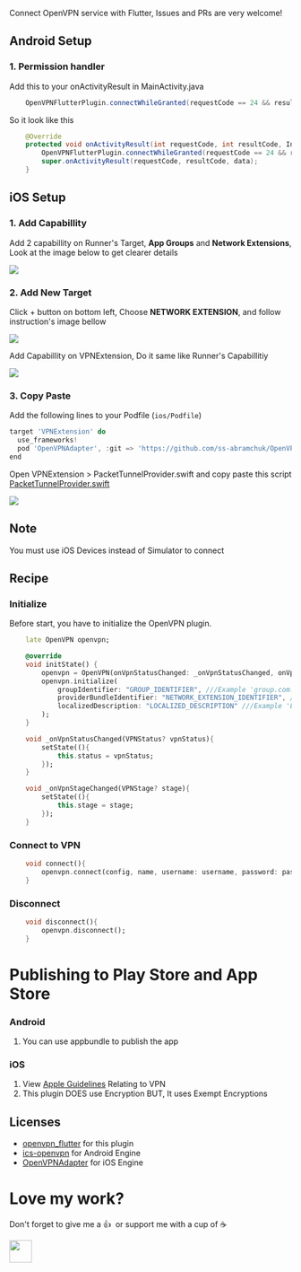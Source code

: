 Connect OpenVPN service with Flutter, Issues and PRs are very welcome!

## Android Setup
### <b>1. Permission handler</b>
Add this to your onActivityResult in MainActivity.java

```java
    OpenVPNFlutterPlugin.connectWhileGranted(requestCode == 24 && resultCode == RESULT_OK);
```
So it look like this
```java
    @Override
    protected void onActivityResult(int requestCode, int resultCode, Intent data) {
        OpenVPNFlutterPlugin.connectWhileGranted(requestCode == 24 && resultCode == RESULT_OK);
        super.onActivityResult(requestCode, resultCode, data);
    }
```

## iOS Setup

### <b>1. Add Capabillity</b>
Add 2 capabillity on Runner's Target, <b>App Groups</b> and <b>Network Extensions</b>, Look at the image below to get clearer details

<img src="https://blogger.googleusercontent.com/img/a/AVvXsEjYWGJ2ug4JM5g8_WslvdRY0Q-UUizOdmoCG8Ybhte9LiIv8_SSYFDHl-PzWApnAxvTA0hdpnBzca7C_zU5pHnyD8NLNoMw1ZOty7Zo6PTF22oIk7liB0aCXQnRAI1R0Zv9XfnuwuHuourtUR6lzf1ztrU_PTa6QFAU8kRPK-4h5MVu7QVzmpVs4Fvl=s600"/>

### <b>2. Add New Target</b>
Click + button on bottom left, Choose <b>NETWORK EXTENSION</b>, and follow instruction's image bellow

<img src="https://blogger.googleusercontent.com/img/a/AVvXsEirvK1MMCqLADbXdtjppE-z1QC_cDPBnCWZ1EPkNLCM7TYyG3c2IGf8zlb1svW6aP6UB4eNOpX3svFwP_e9D0iP9Mb-dlXVtnUsYlg3iIQVqi_mmw4vLH5d8peEt7UGORikSlB3Hy0o1vj4XIBJNv5g8bIellHTXo4Zu4toh7Dt0jw4ZMyWDAoepLp7=s600"/>

Add Capabillity on VPNExtension, Do it same like Runner's Capabillitiy

<img src="https://blogger.googleusercontent.com/img/a/AVvXsEgEj_1oXmgRSaVISGFHutY88enlUG1V8ynqfDHso-uS6vKEBLa-dhhChjZQ12iN7UpNM6thCHLmll3h6p_lW9URAPca-pXkwIN1pmATdfk3NnqnmlYtgUAicbr-zDZmNF7JJ4l4EArFtdrb_IjxH_FpLJGCURkpGO9qBtkw9WYs3k2vRSa3c8ga9b6S=s600"/>

### <b>3. Copy Paste</b>
Add the following lines to your Podfile (`ios/Podfile`)

```dart
target 'VPNExtension' do
  use_frameworks!
  pod 'OpenVPNAdapter', :git => 'https://github.com/ss-abramchuk/OpenVPNAdapter.git', :tag => '0.8.0'
end
```

Open VPNExtension > PacketTunnelProvider.swift and copy paste this script <a href="https://raw.githubusercontent.com/nizwar/openvpn_flutter/master/example/ios/VPNExtension/PacketTunnelProvider.swift">PacketTunnelProvider.swift</a>

<img src="https://blogger.googleusercontent.com/img/a/AVvXsEhPf7Vl_8LPYMTTCn0UbpR3f3qzaFPFRMikSg8xetWRyfTuViq6o3fdrjU4-jD-xZtkOZV_i2WoNXkcHLn7znHengHZGgtlJlNbNk6vjNYgI2jYg8ToOYIQjR7QBd443ee4GqpEww0FYPrIiIpabUthpur6SakiPJM1dsDNCBW9ROWixuEzrk61aIod=s600">

## Note
You must use iOS Devices instead of Simulator to connect



## Recipe

### Initialize
Before start, you have to initialize the OpenVPN plugin.

```dart
    late OpenVPN openvpn;

    @override
    void initState() {
        openvpn = OpenVPN(onVpnStatusChanged: _onVpnStatusChanged, onVpnStageChanged: _onVpnStageChanged);
        openvpn.initialize(
            groupIdentifier: "GROUP_IDENTIFIER", ///Example 'group.com.laskarmedia.vpn'
            providerBundleIdentifier: "NETWORK_EXTENSION_IDENTIFIER", ///Example 'id.laskarmedia.openvpnFlutterExample.VPNExtension'
            localizedDescription: "LOCALIZED_DESCRIPTION" ///Example 'Laskarmedia VPN'
        );
    }

    void _onVpnStatusChanged(VPNStatus? vpnStatus){
        setState((){
            this.status = vpnStatus;
        });
    }

    void _onVpnStageChanged(VPNStage? stage){
        setState((){
            this.stage = stage;
        });
    }

```


### Connect to VPN
```dart
    void connect(){
        openvpn.connect(config, name, username: username, password: password, bypassPackages: [], certIsRequired: false);
    }
```

### Disconnect 
```dart
    void disconnect(){
        openvpn.disconnect();
    }
```


# Publishing to Play Store and App Store
### Android
1. You can use appbundle to publish the app

### iOS
1. View [Apple Guidelines](https://developer.apple.com/app-store/review/guidelines/#vpn-apps) Relating to VPN
2. This plugin DOES use Encryption BUT, It uses Exempt Encryptions

## Licenses
* [openvpn_flutter](https://github.com/nizwar/openvpn_flutter/blob/master/LICENSE) for this plugin
* [ics-openvpn](https://github.com/schwabe/ics-openvpn) for Android Engine 
* [OpenVPNAdapter](https://github.com/ss-abramchuk/OpenVPNAdapter) for iOS Engine
# Love my work?
Don't forget to give me a 👍 &nbsp;or support me with a cup of ☕️  

<a href="https://paypal.me/nizwar/"><img src="https://raw.githubusercontent.com/andreostrovsky/donate-with-paypal/master/blue.svg" height="40"></a> 